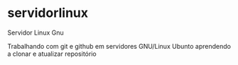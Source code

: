 # servidorlinux
Servidor Linux Gnu

Trabalhando com git e github em servidores GNU/Linux Ubunto 
aprendendo a clonar e atualizar repositório
